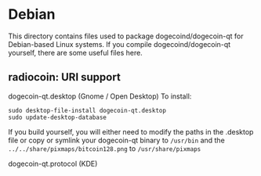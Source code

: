 
Debian
====================
This directory contains files used to package dogecoind/dogecoin-qt
for Debian-based Linux systems. If you compile dogecoind/dogecoin-qt yourself, there are some useful files here.

## radiocoin: URI support ##


dogecoin-qt.desktop  (Gnome / Open Desktop)
To install:

	sudo desktop-file-install dogecoin-qt.desktop
	sudo update-desktop-database

If you build yourself, you will either need to modify the paths in
the .desktop file or copy or symlink your dogecoin-qt binary to `/usr/bin`
and the `../../share/pixmaps/bitcoin128.png` to `/usr/share/pixmaps`

dogecoin-qt.protocol (KDE)

